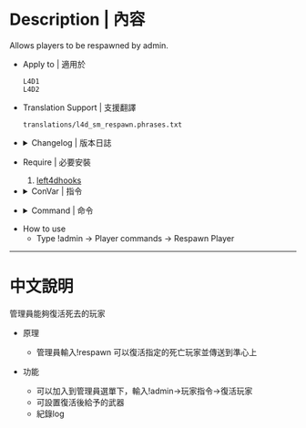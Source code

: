 # Description | 內容
Allows players to be respawned by admin.

* Apply to | 適用於
	```
	L4D1
	L4D2
	```

* Translation Support | 支援翻譯
	```
	translations/l4d_sm_respawn.phrases.txt
	```

* <details><summary>Changelog | 版本日誌</summary>

	* v2.8 (2023-4-1)
		* Replace Gamedata with left4dhooks

	* v2.7
		* fixed stuck ceiling when player respawns
		* delete unuseful gamedata
		* Only respawn Dead Survivor

	* v2.1
		* [Original Plugin by Dragokas](https://forums.alliedmods.net/showthread.php?p=2693455)
</details>

* Require | 必要安裝
	1. [left4dhooks](https://forums.alliedmods.net/showthread.php?t=321696)

* <details><summary>ConVar | 指令</summary>

	* cfg/sourcemod/l4d_sm_respawn.cfg
		```php
		// Add 'Respawn player' item in admin menu under 'Player commands' category? (0 - No, 1 - Yes)
		l4d_sm_respawn_adminmenu "1"

		// After respawn player, teleport player to 0=Crosshair, 1=Self (You must be alive).
		l4d_sm_respawn_destination "0"

		// Respawn players with this loadout
		l4d_sm_respawn_loadout "smg"

		// Notify in chat and log action about respawn? (0 - No, 1 - Yes)
		l4d_sm_respawn_showaction "1"
		```
</details>

* <details><summary>Command | 命令</summary>

	* **Respawn a player at your crosshair. Without argument - opens menu to select players (Adm required: ADMFLAG_BAN)**
		```php
		sm_respawn <player name>
		```
</details>

* How to use
    * Type !admin -> Player commands -> Respawn Player

- - - -
# 中文說明
管理員能夠復活死去的玩家

* 原理
	* 管理員輸入!respawn 可以復活指定的死亡玩家並傳送到準心上

* 功能
	* 可以加入到管理員選單下，輸入!admin->玩家指令->復活玩家
	* 可設置復活後給予的武器
	* 紀錄log
